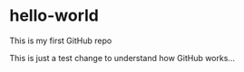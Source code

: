 # hello-world
This is my first GitHub repo

This is just a test change to understand how GitHub works...
